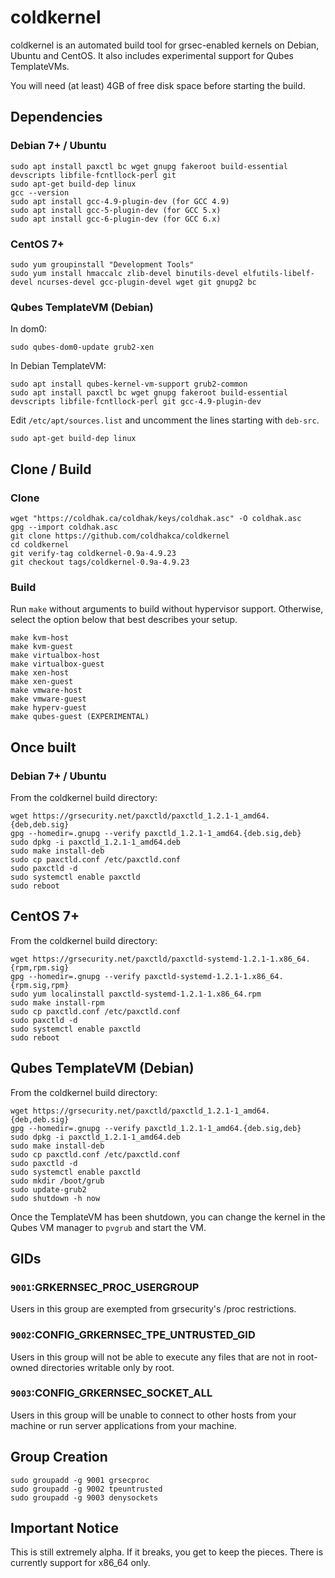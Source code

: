 # coldkernel
coldkernel is an automated build tool for grsec-enabled kernels on Debian, Ubuntu and CentOS. It also includes experimental
support for Qubes TemplateVMs.

You will need (at least) 4GB of free disk space before starting the build.

## Dependencies

### Debian 7+ / Ubuntu
```
sudo apt install paxctl bc wget gnupg fakeroot build-essential devscripts libfile-fcntllock-perl git
sudo apt-get build-dep linux
gcc --version
sudo apt install gcc-4.9-plugin-dev (for GCC 4.9)
sudo apt install gcc-5-plugin-dev (for GCC 5.x)
sudo apt install gcc-6-plugin-dev (for GCC 6.x)
```

### CentOS 7+
```
sudo yum groupinstall "Development Tools"
sudo yum install hmaccalc zlib-devel binutils-devel elfutils-libelf-devel ncurses-devel gcc-plugin-devel wget git gnupg2 bc
```

### Qubes TemplateVM (Debian)
In dom0:
```
sudo qubes-dom0-update grub2-xen
```

In Debian TemplateVM:
```
sudo apt install qubes-kernel-vm-support grub2-common
sudo apt install paxctl bc wget gnupg fakeroot build-essential devscripts libfile-fcntllock-perl git gcc-4.9-plugin-dev
```
Edit ```/etc/apt/sources.list``` and uncomment the lines starting with ```deb-src```.
```
sudo apt-get build-dep linux
```
<!---
### Qubes TemplateVM (Fedora)
In dom0:
```
sudo qubes-dom0-update grub2-xen
```

In Fedora TemplateVM:
```
sudo yum groupinstall "Development Tools"
sudo yum install hmaccalc zlib-devel binutils-devel elfutils-libelf-devel ncurses-devel gcc-plugin-devel wget git gnupg2 bc gcc-c++ rpm-build
sudo yum install qubes-kernel-vm-support grub2-tools
```
--->
## Clone / Build

### Clone
```
wget "https://coldhak.ca/coldhak/keys/coldhak.asc" -O coldhak.asc
gpg --import coldhak.asc
git clone https://github.com/coldhakca/coldkernel
cd coldkernel
git verify-tag coldkernel-0.9a-4.9.23
git checkout tags/coldkernel-0.9a-4.9.23
```
### Build
Run ```make``` without arguments to build without hypervisor support. Otherwise, select the option below that best describes
your setup.
```
make kvm-host
make kvm-guest
make virtualbox-host
make virtualbox-guest
make xen-host
make xen-guest
make vmware-host
make vmware-guest
make hyperv-guest
make qubes-guest (EXPERIMENTAL)
```

## Once built

### Debian 7+ / Ubuntu
From the coldkernel build directory:
```
wget https://grsecurity.net/paxctld/paxctld_1.2.1-1_amd64.{deb,deb.sig}
gpg --homedir=.gnupg --verify paxctld_1.2.1-1_amd64.{deb.sig,deb}
sudo dpkg -i paxctld_1.2.1-1_amd64.deb
sudo make install-deb
sudo cp paxctld.conf /etc/paxctld.conf
sudo paxctld -d
sudo systemctl enable paxctld
sudo reboot
```

## CentOS 7+
From the coldkernel build directory:
```
wget https://grsecurity.net/paxctld/paxctld-systemd-1.2.1-1.x86_64.{rpm,rpm.sig}
gpg --homedir=.gnupg --verify paxctld-systemd-1.2.1-1.x86_64.{rpm.sig,rpm}
sudo yum localinstall paxctld-systemd-1.2.1-1.x86_64.rpm
sudo make install-rpm
sudo cp paxctld.conf /etc/paxctld.conf
sudo paxctld -d
sudo systemctl enable paxctld
sudo reboot
```

## Qubes TemplateVM (Debian)
From the coldkernel build directory:
```
wget https://grsecurity.net/paxctld/paxctld_1.2.1-1_amd64.{deb,deb.sig}
gpg --homedir=.gnupg --verify paxctld_1.2.1-1_amd64.{deb.sig,deb}
sudo dpkg -i paxctld_1.2.1-1_amd64.deb
sudo make install-deb
sudo cp paxctld.conf /etc/paxctld.conf
sudo paxctld -d
sudo systemctl enable paxctld
sudo mkdir /boot/grub
sudo update-grub2
sudo shutdown -h now
```
Once the TemplateVM has been shutdown, you can change the kernel in the Qubes VM manager to ```pvgrub``` and start the VM.

<!---
## Qubes TemplateVM (Fedora)
From the coldkernel build directory:
```
wget https://grsecurity.net/paxctld/paxctld-systemd-1.2.1-1.x86_64.{rpm,rpm.sig}
gpg --homedir=.gnupg --verify paxctld-systemd-1.2.1-1.x86_64.{rpm.sig,rpm}
sudo yum localinstall paxctld-systemd-1.2.1-1.x86_64.rpm
sudo make install-rpm
sudo cp paxctld.conf /etc/paxctld.conf
sudo paxctld -d
sudo systemctl enable paxctld
sudo grub2-mkconfig -o /boot/grub2/grub.cfg
sudo reboot
```
Once the TemplateVM has been shutdown, you can change the kernel in the Qubes VM manager to ```pvgrub``` and start the VM.
--->

## GIDs
### ```9001```:GRKERNSEC_PROC_USERGROUP
Users in this group are exempted from grsecurity's /proc restrictions.

###  ```9002```:CONFIG_GRKERNSEC_TPE_UNTRUSTED_GID
Users in this group will not be able to execute any files that are not in root-owned directories writable only by root.

### ```9003```:CONFIG_GRKERNSEC_SOCKET_ALL
Users in this group will be unable to connect to other hosts from your machine or run server applications from your machine.

## Group Creation
```
sudo groupadd -g 9001 grsecproc
sudo groupadd -g 9002 tpeuntrusted
sudo groupadd -g 9003 denysockets
```

## Important Notice
This is still extremely alpha. If it breaks, you get to keep the pieces. There is currently support for x86_64 only.

